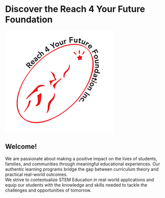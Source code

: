 # Discover the Reach 4 Your Future Foundation

<img src="./logo.png" style="width: 70%; height: 50%"/>

## Welcome!
We are passionate about making a positive impact on the lives of students, families, and communities through meaningful educational experiences.
Our authentic learning programs bridge the gap between curriculum theory and practical real-world outcomes.\
We strive to contextualize STEM Education in real-world applications and
equip our students with the knowledge and skills needed to tackle the challenges and opportunities of tomorrow.
